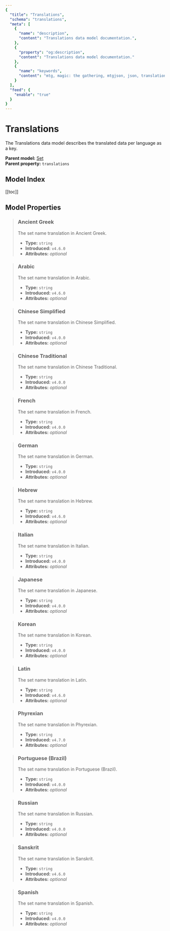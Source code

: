 ```yaml
---
{
  "title": "Translations",
  "schema": "translations",
  "meta": [
    {
      "name": "description",
      "content": "Translations data model documentation.",
    },
    {
      "property": "og:description",
      "content": "Translations data model documentation."
    },
    {
      "name": "keywords",
      "content": "mtg, magic: the gathering, mtgjson, json, translations",
    }
  ],
  "feed": {
    "enable": "true"
  }
}
---
```


# Translations

The Translations data model describes the translated data per language as a key.

**Parent model:** [Set](/data-models/set/)  
**Parent property:** `translations`  

## Model Index

<PropertyToggler/>

[[toc]]

## Model Properties

> ### Ancient Greek  
> The set name translation in Ancient Greek.  
>
> - **Type:** `string`  
> - **Introduced:** `v4.6.0`
> - **Attributes:** <i class="optional">optional</i>

> ### Arabic  
> The set name translation in Arabic.  
>
> - **Type:** `string`  
> - **Introduced:** `v4.6.0`
> - **Attributes:** <i class="optional">optional</i>

> ### Chinese Simplified  
> The set name translation in Chinese Simplified.  
>
> - **Type:** `string`  
> - **Introduced:** `v4.0.0`
> - **Attributes:** <i class="optional">optional</i>

> ### Chinese Traditional  
> The set name translation in Chinese Traditional.  
>
> - **Type:** `string`  
> - **Introduced:** `v4.0.0`
> - **Attributes:** <i class="optional">optional</i>

> ### French  
> The set name translation in French.  
>
> - **Type:** `string`  
> - **Introduced:** `v4.0.0`
> - **Attributes:** <i class="optional">optional</i>

> ### German  
> The set name translation in German.  
>
> - **Type:** `string`  
> - **Introduced:** `v4.0.0`
> - **Attributes:** <i class="optional">optional</i>

> ### Hebrew  
> The set name translation in Hebrew.  
>
> - **Type:** `string`  
> - **Introduced:** `v4.6.0`
> - **Attributes:** <i class="optional">optional</i>

> ### Italian  
> The set name translation in Italian.  
>
> - **Type:** `string`  
> - **Introduced:** `v4.0.0`
> - **Attributes:** <i class="optional">optional</i>

> ### Japanese  
> The set name translation in Japanese.  
>
> - **Type:** `string`  
> - **Introduced:** `v4.0.0`
> - **Attributes:** <i class="optional">optional</i>

> ### Korean  
> The set name translation in Korean.  
>
> - **Type:** `string`  
> - **Introduced:** `v4.0.0`
> - **Attributes:** <i class="optional">optional</i>

> ### Latin  
> The set name translation in Latin.  
>
> - **Type:** `string`  
> - **Introduced:** `v4.6.0`
> - **Attributes:** <i class="optional">optional</i>

> ### Phyrexian  
> The set name translation in Phyrexian.  
>
> - **Type:** `string`  
> - **Introduced:** `v4.7.0`
> - **Attributes:** <i class="optional">optional</i>

> ### Portuguese (Brazil)  
> The set name translation in Portuguese (Brazil).  
>
> - **Type:** `string`  
> - **Introduced:** `v4.0.0`
> - **Attributes:** <i class="optional">optional</i>

> ### Russian  
> The set name translation in Russian.  
>
> - **Type:** `string`  
> - **Introduced:** `v4.0.0`
> - **Attributes:** <i class="optional">optional</i>

> ### Sanskrit  
> The set name translation in Sanskrit.  
>
> - **Type:** `string`  
> - **Introduced:** `v4.6.0`
> - **Attributes:** <i class="optional">optional</i>

> ### Spanish  
> The set name translation in Spanish.  
>
> - **Type:** `string`  
> - **Introduced:** `v4.0.0`
> - **Attributes:** <i class="optional">optional</i>
